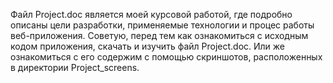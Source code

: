 Файл Project.doc является моей курсовой работой, где подробно описаны цели разработки, применяемые технологии и процес работы веб-приложения.
Советую, перед тем как ознакомиться с исходным кодом приложения, скачать и изучить файл Project.doc. Или же ознакомиться с его содержим с помощью скриншотов, расположенных в директории Project_screens.

